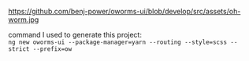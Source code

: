 <img src="">https://github.com/benj-power/oworms-ui/blob/develop/src/assets/oh-worm.jpg</img>


command I used to generate this project:\
`ng new oworms-ui --package-manager=yarn --routing --style=scss --strict --prefix=ow`  
